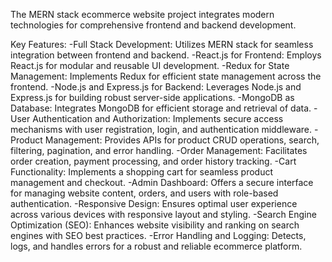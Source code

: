 The MERN stack ecommerce website project integrates modern technologies for comprehensive frontend and backend development. 

Key Features:
-Full Stack Development: Utilizes MERN stack for seamless integration between frontend and backend.
-React.js for Frontend: Employs React.js for modular and reusable UI development.
-Redux for State Management: Implements Redux for efficient state management across the frontend.
-Node.js and Express.js for Backend: Leverages Node.js and Express.js for building robust server-side applications.
-MongoDB as Database: Integrates MongoDB for efficient storage and retrieval of data.
-User Authentication and Authorization: Implements secure access mechanisms with user registration, login, and authentication middleware.
-Product Management: Provides APIs for product CRUD operations, search, filtering, pagination, and error handling.
-Order Management: Facilitates order creation, payment processing, and order history tracking.
-Cart Functionality: Implements a shopping cart for seamless product management and checkout.
-Admin Dashboard: Offers a secure interface for managing website content, orders, and users with role-based authentication.
-Responsive Design: Ensures optimal user experience across various devices with responsive layout and styling.
-Search Engine Optimization (SEO): Enhances website visibility and ranking on search engines with SEO best practices.
-Error Handling and Logging: Detects, logs, and handles errors for a robust and reliable ecommerce platform.
